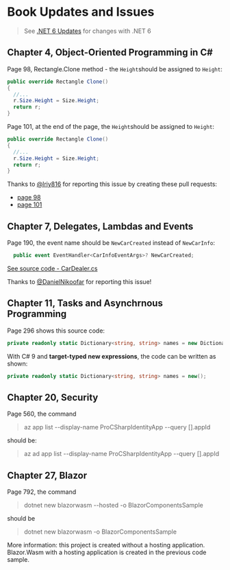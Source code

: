 # Book Updates and Issues

> See [.NET 6 Updates](Dotnet6Updates.md) for changes with .NET 6

## Chapter 4, Object-Oriented Programming in C#

Page 98, Rectangle.Clone method - the `Height`should be assigned to `Height`:

```csharp
public override Rectangle Clone()
{
  //...
  r.Size.Height = Size.Height;
  return r;
}
```

Page 101, at the end of the page, the `Height`should be assigned to `Height`:

```csharp
public override Rectangle Clone()
{
  //...
  r.Size.Height = Size.Height;
  return r;
}
```

Thanks to [@lriy816](https://github.com/lriy816) for reporting this issue by creating these pull requests:

* [page 98](https://github.com/ProfessionalCSharp/ProfessionalCSharp2021/pull/119)
* [page 101](https://github.com/ProfessionalCSharp/ProfessionalCSharp2021/pull/118)

## Chapter 7, Delegates, Lambdas and Events

Page 190, the event name should be `NewCarCreated` instead of `NewCarInfo`:

```csharp
  public event EventHandler<CarInfoEventArgs>? NewCarCreated;
```

[See source code - CarDealer.cs](https://github.com/ProfessionalCSharp/ProfessionalCSharp2021/blob/main/1_CS/Delegates/EventsSample/CarDealer.cs)

Thanks to [@DanielNikoofar](https://github.com/DanielNikoofar) for reporting this issue!

## Chapter 11, Tasks and Asynchrnous Programming

Page 296 shows this source code:

```csharp
private readonly static Dictionary<string, string> names = new Dictionary<string, string>();
```

With C# 9 and **target-typed new expressions**, the code can be written as shown:

```csharp
private readonly static Dictionary<string, string> names = new();
```

## Chapter 20, Security

Page 560, the command

> az app list --display-name ProCSharpIdentityApp --query [].appId

should be:

> az ad app list --display-name ProCSharpIdentityApp --query [].appId

## Chapter 27, Blazor

Page 792, the command

> dotnet new blazorwasm --hosted -o BlazorComponentsSample

should be

> dotnet new blazorwasm -o BlazorComponentsSample

More information: this project is created without a hosting application. Blazor.Wasm with a hosting application is created in the previous code sample.
